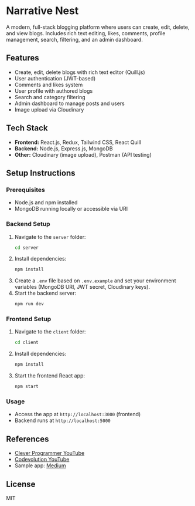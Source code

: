 # Narrative Nest

A modern, full-stack blogging platform where users can create, edit, delete, and view blogs. Includes rich text editing, likes, comments, profile management, search, filtering, and an admin dashboard.

## Features
- Create, edit, delete blogs with rich text editor (Quill.js)
- User authentication (JWT-based)
- Comments and likes system
- User profile with authored blogs
- Search and category filtering
- Admin dashboard to manage posts and users
- Image upload via Cloudinary

## Tech Stack
- **Frontend:** React.js, Redux, Tailwind CSS, React Quill
- **Backend:** Node.js, Express.js, MongoDB
- **Other:** Cloudinary (image upload), Postman (API testing)

## Setup Instructions

### Prerequisites
- Node.js and npm installed
- MongoDB running locally or accessible via URI

### Backend Setup
1. Navigate to the `server` folder:
   ```sh
   cd server
   ```
2. Install dependencies:
   ```sh
   npm install
   ```
3. Create a `.env` file based on `.env.example` and set your environment variables (MongoDB URI, JWT secret, Cloudinary keys).
4. Start the backend server:
   ```sh
   npm run dev
   ```

### Frontend Setup
1. Navigate to the `client` folder:
   ```sh
   cd client
   ```
2. Install dependencies:
   ```sh
   npm install
   ```
3. Start the frontend React app:
   ```sh
   npm start
   ```

### Usage
- Access the app at `http://localhost:3000` (frontend)
- Backend runs at `http://localhost:5000`

## References
- [Clever Programmer YouTube](https://www.youtube.com/c/CleverProgrammer)
- [Codevolution YouTube](https://www.youtube.com/c/Codevolution)
- Sample app: [Medium](https://medium.com)

## License
MIT
